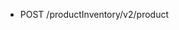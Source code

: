 <!--
    ATTENTION: This file was generated via gradle!
               Do NOT manually edit this file! Any such changes will be overwritten!
-->

* POST /productInventory/v2/product
